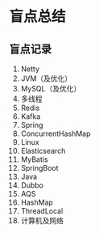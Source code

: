 # 盲点总结

## 盲点记录
1. Netty
2. JVM（及优化）
3. MySQL（及优化）
4. 多线程
5. Redis
6. Kafka
7. Spring
8. ConcurrentHashMap
9. Linux
10. Elasticsearch
11. MyBatis
12. SpringBoot
13. Java
14. Dubbo
15. AQS
16. HashMap
17. ThreadLocal
18. 计算机及网络

 



